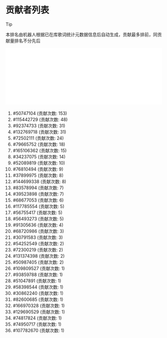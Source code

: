 # 贡献者列表

> [!TIP]
> 本排名由机器人根据已在库歌词统计元数据信息后自动生成，贡献最多排前，同贡献量排名不分先后

![贡献者头像画廊](./CONTRIBUTORS.svg)

1. #50747104 (贡献次数: 153)
2. #115442729 (贡献次数: 48)
3. #92374733 (贡献次数: 31)
4. #132769718 (贡献次数: 31)
5. #72502111 (贡献次数: 24)
6. #79665752 (贡献次数: 18)
7. #165106362 (贡献次数: 15)
8. #34237075 (贡献次数: 14)
9. #52089819 (贡献次数: 10)
10. #76810494 (贡献次数: 9)
11. #37899975 (贡献次数: 8)
12. #144699338 (贡献次数: 8)
13. #83578994 (贡献次数: 7)
14. #39523898 (贡献次数: 7)
15. #68677053 (贡献次数: 6)
16. #117785554 (贡献次数: 5)
17. #56755417 (贡献次数: 5)
18. #56493273 (贡献次数: 5)
19. #91305636 (贡献次数: 4)
20. #68720986 (贡献次数: 3)
21. #30791583 (贡献次数: 3)
22. #54252549 (贡献次数: 2)
23. #72300219 (贡献次数: 2)
24. #131374398 (贡献次数: 2)
25. #50987405 (贡献次数: 2)
26. #109809527 (贡献次数: 1)
27. #93859788 (贡献次数: 1)
28. #51047891 (贡献次数: 1)
29. #58398544 (贡献次数: 1)
30. #30862240 (贡献次数: 1)
31. #82600685 (贡献次数: 1)
32. #166970328 (贡献次数: 1)
33. #129690529 (贡献次数: 1)
34. #74817824 (贡献次数: 1)
35. #74950717 (贡献次数: 1)
36. #107782670 (贡献次数: 1)

